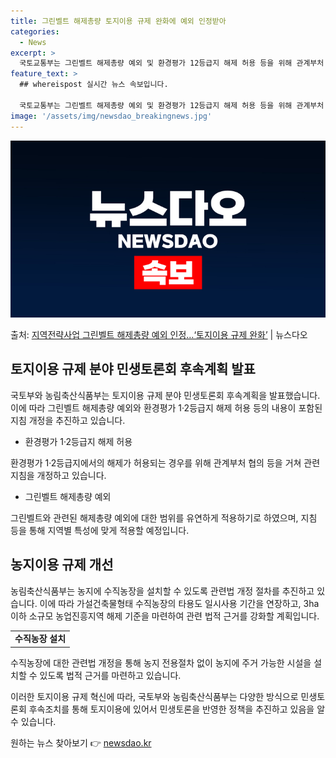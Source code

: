 ```yaml
---
title: 그린벨트 해제총량 토지이용 규제 완화에 예외 인정받아
categories:
  - News
excerpt: >
  국토교통부는 그린벨트 해제총량 예외 및 환경평가 12등급지 해제 허용 등을 위해 관계부처 협의 등을 거쳐 관…
feature_text: >
  ## whereispost 실시간 뉴스 속보입니다.

  국토교통부는 그린벨트 해제총량 예외 및 환경평가 12등급지 해제 허용 등을 위해 관계부처 협의 등을 거쳐 관…
image: '/assets/img/newsdao_breakingnews.jpg'
---
```


![뉴스다오 속보](/assets/img/newsdao_breakingnews.jpg)

<p>출처: <a href="https://newsdao.kr/3453" rel="dofollow">지역전략사업 그린벨트 해제총량 예외 인정…‘토지이용 규제 완화’</a> | 뉴스다오</p>

<h2 data-ke-size="size26">토지이용 규제 분야 민생토론회 후속계획 발표</h2>
국토부와 농림축산식품부는 토지이용 규제 분야 민생토론회 후속계획을 발표했습니다. 이에 따라 그린벨트 해제총량 예외와 환경평가 1·2등급지 해제 허용 등의 내용이 포함된 지침 개정을 추진하고 있습니다.

<ul>
  <li>환경평가 1·2등급지 해제 허용</li>
</ul>
환경평가 1·2등급지에서의 해제가 허용되는 경우를 위해 관계부처 협의 등을 거쳐 관련 지침을 개정하고 있습니다.

<ul>
  <li>그린벨트 해제총량 예외</li>
</ul>
그린벨트와 관련된 해제총량 예외에 대한 범위를 유연하게 적용하기로 하였으며, 지침 등을 통해 지역별 특성에 맞게 적용할 예정입니다.

<h2 data-ke-size="size26">농지이용 규제 개선</h2>
농림축산식품부는 농지에 수직농장을 설치할 수 있도록 관련법 개정 절차를 추진하고 있습니다. 이에 따라 가설건축물형태 수직농장의 타용도 일시사용 기간을 연장하고, 3ha 이하 소규모 농업진흥지역 해제 기준을 마련하여 관련 법적 근거를 강화할 계획입니다.

<table>
  <tr>
    <td style="text-align: center; height: 17px;"><b>수직농장 설치</b></td>
  </tr>
</table>
수직농장에 대한 관련법 개정을 통해 농지 전용절차 없이 농지에 주거 가능한 시설을 설치할 수 있도록 법적 근거를 마련하고 있습니다.

이러한 토지이용 규제 혁신에 따라, 국토부와 농림축산식품부는 다양한 방식으로 민생토론회 후속조치를 통해 토지이용에 있어서 민생토론을 반영한 정책을 추진하고 있음을 알 수 있습니다. 

원하는 뉴스 찾아보기 👉 <a href="https://newsdao.kr" rel="dofollow">newsdao.kr</a>


